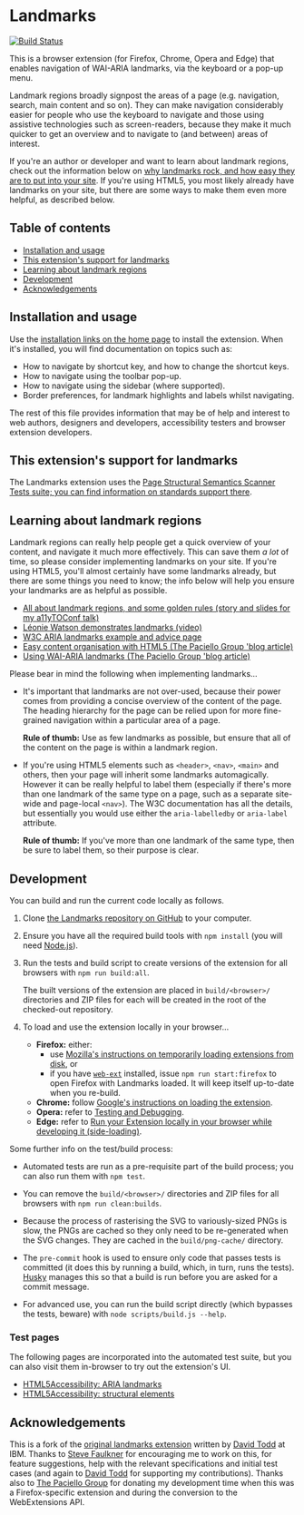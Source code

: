 # Landmarks

[![Build Status](https://github.com/matatk/landmarks/workflows/Build/badge.svg)](https://github.com/matatk/landmarks/actions?query=workflow%3ABuild)

This is a browser extension (for Firefox, Chrome, Opera and Edge) that enables navigation of WAI-ARIA landmarks, via the keyboard or a pop-up menu.

Landmark regions broadly signpost the areas of a page (e.g. navigation, search, main content and so on). They can make navigation considerably easier for people who use the keyboard to navigate and those using assistive technologies such as screen-readers, because they make it much quicker to get an overview and to navigate to (and between) areas of interest.

If you're an author or developer and want to learn about landmark regions, check out the information below on [why landmarks rock, and how easy they are to put into your site](#learning-about-landmark-regions). If you're using HTML5, you most likely already have landmarks on your site, but there are some ways to make them even more helpful, as described below.

## Table of contents

-   [Installation and usage](#installation-and-usage)
-   [This extension's support for landmarks](#this-extensions-support-for-landmarks)
-   [Learning about landmark regions](#learning-about-landmark-regions)
-   [Development](#development)
-   [Acknowledgements](#acknowledgements)

## Installation and usage

Use the [installation links on the home page](http://matatk.agrip.org.uk/landmarks/) to install the extension. When it's installed, you will find documentation on topics such as:

-   How to navigate by shortcut key, and how to change the shortcut keys.
-   How to navigate using the toolbar pop-up.
-   How to navigate using the sidebar (where supported).
-   Border preferences, for landmark highlights and labels whilst navigating.

The rest of this file provides information that may be of help and interest to web authors, designers and developers, accessibility testers and browser extension developers.

## This extension's support for landmarks

The Landmarks extension uses the [Page Structural Semantics Scanner Tests suite; you can find information on standards support there](https://github.com/matatk/page-structural-semantics-scanner-tests#support-for-landmarks).

<!-- This anchor is needed for extension versions <=2.9.0 -->
<div><a name="information-for-web-authors-designers-and-developers"></a></div>

## Learning about landmark regions

Landmark regions can really help people get a quick overview of your content, and navigate it much more effectively. This can save them *a lot* of time, so please consider implementing landmarks on your site. If you're using HTML5, you'll almost certainly have some landmarks already, but there are some things you need to know; the info below will help you ensure your landmarks are as helpful as possible.

-   [All about landmark regions, and some golden rules (story and slides for my a11yTOConf talk)](http://matatk.agrip.org.uk/talks/2020/landmarks/)
-   [Léonie Watson demonstrates landmarks (video)](https://www.youtube.com/watch?v=IhWMou12_Vk)
-   [W3C ARIA landmarks example and advice page](https://www.w3.org/TR/wai-aria-practices/examples/landmarks/index.html)
-   [Easy content organisation with HTML5 (The Paciello Group 'blog article)](https://www.paciellogroup.com/blog/2015/09/easy-content-organisation-with-html5/)
-   [Using WAI-ARIA landmarks (The Paciello Group 'blog article)](https://www.paciellogroup.com/blog/2013/02/using-wai-aria-landmarks-2013/)

Please bear in mind the following when implementing landmarks...

-   It's important that landmarks are not over-used, because their power comes from providing a concise overview of the content of the page. The heading hierarchy for the page can be relied upon for more fine-grained navigation within a particular area of a page.

    **Rule of thumb:** Use as few landmarks as possible, but ensure that all of the content on the page is within a landmark region.

-   If you're using HTML5 elements such as `<header>`, `<nav>`, `<main>` and others, then your page will inherit some landmarks automagically. However it can be really helpful to label them (especially if there's more than one landmark of the same type on a page, such as a separate site-wide and page-local `<nav>`). The W3C documentation has all the details, but essentially you would use either the `aria-labelledby` or `aria-label` attribute.

    **Rule of thumb:** If you've more than one landmark of the same type, then be sure to label them, so their purpose is clear.

## Development

You can build and run the current code locally as follows.

1.  Clone [the Landmarks repository on GitHub](https://github.com/matatk/landmarks) to your computer.

2.  Ensure you have all the required build tools with `npm install` (you will need [Node.js](https://nodejs.org/)).

3.  Run the tests and build script to create versions of the extension for all browsers with `npm run build:all`.

    The built versions of the extension are placed in `build/<browser>/` directories and ZIP files for each will be created in the root of the checked-out repository.

4.  To load and use the extension locally in your browser...

    -   **Firefox:** either:
        -   use [Mozilla's instructions on temporarily loading extensions from disk](https://extensionworkshop.com/documentation/develop/temporary-installation-in-firefox/), or
        -   if you have [`web-ext`](https://extensionworkshop.com/documentation/develop/getting-started-with-web-ext/) installed, issue `npm run start:firefox` to open Firefox with Landmarks loaded. It will keep itself up-to-date when you re-build.
    -   **Chrome:** follow [Google's instructions on loading the extension](https://developer.chrome.com/extensions/getstarted#manifest).
    -   **Opera:** refer to [Testing and Debugging](https://dev.opera.com/extensions/testing/).
    -   **Edge:** refer to [Run your Extension locally in your browser while developing it (side-loading)](https://docs.microsoft.com/en-us/microsoft-edge/extensions-chromium/getting-started/part1-simple-extension#run-your-extension-locally-in-your-browser-while-developing-it-side-loading).

Some further info on the test/build process:

-   Automated tests are run as a pre-requisite part of the build process; you can also run them with `npm test`.

-   You can remove the `build/<browser>/` directories and ZIP files for all browsers with `npm run clean:builds`.

-   Because the process of rasterising the SVG to variously-sized PNGs is slow, the PNGs are cached so they only need to be re-generated when the SVG changes. They are cached in the `build/png-cache/` directory.

-   The `pre-commit` hook is used to ensure only code that passes tests is committed (it does this by running a build, which, in turn, runs the tests). [Husky](https://github.com/typicode/husky) manages this so that a build is run before you are asked for a commit message.

-   For advanced use, you can run the build script directly (which bypasses the tests, beware) with `node scripts/build.js --help`.

### Test pages

The following pages are incorporated into the automated test suite, but you can also visit them in-browser to try out the extension's UI.

-   [HTML5Accessibility: ARIA landmarks](http://www.html5accessibility.com/tests/roles-land.html)
-   [HTML5Accessibility: structural elements](http://www.html5accessibility.com/tests/structural-elements.html)

## Acknowledgements

This is a fork of the [original landmarks extension](https://github.com/davidtodd/landmarks) written by [David Todd](https://github.com/davidtodd) at IBM. Thanks to [Steve Faulkner](https://github.com/stevefaulkner) for encouraging me to work on this, for feature suggestions, help with the relevant specifications and initial test cases (and again to [David Todd](https://github.com/davidtodd) for supporting my contributions). Thanks also to [The Paciello Group](https://www.paciellogroup.com) for donating my development time when this was a Firefox-specific extension and during the conversion to the WebExtensions API.
